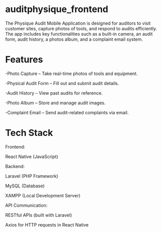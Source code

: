 # auditphysique_frontend

The Physique Audit Mobile Application is designed for auditors to visit customer sites, capture photos of tools, and respond to audits efficiently. The app includes key functionalities such as a built-in camera, an audit form, audit history, a photos album, and a complaint email system.

# **Features**

-Photo Capture – Take real-time photos of tools and equipment.

-Physical Audit Form – Fill out and submit audit details.

-Audit History – View past audits for reference.

-Photo Album – Store and manage audit images.

-Complaint Email – Send audit-related complaints via email.

# **Tech Stack**

Frontend:

React Native (JavaScript)

 Backend:

Laravel (PHP Framework)

MySQL (Database)

XAMPP (Local Development Server)

API Communication:

RESTful APIs (built with Laravel)

Axios for HTTP requests in React Native
